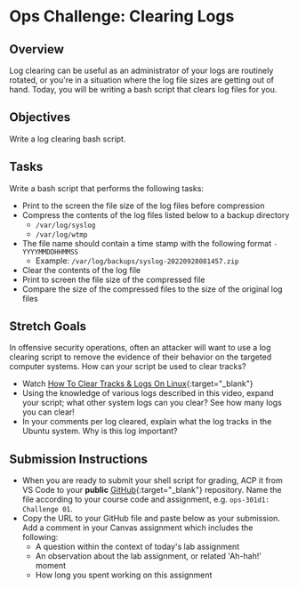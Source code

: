 # Ops Challenge: Clearing Logs

## Overview

Log clearing can be useful as an administrator of your logs are routinely rotated, or you're in a situation where the log file sizes are getting out of hand. Today, you will be writing a bash script that clears log files for you.

## Objectives

Write a log clearing bash script.

## Tasks

Write a bash script that performs the following tasks:

- Print to the screen the file size of the log files before compression
- Compress the contents of the log files listed below to a backup directory
  - `/var/log/syslog`
  - `/var/log/wtmp`
- The file name should contain a time stamp with the following format `-YYYYMMDDHHMMSS`
  - Example: `/var/log/backups/syslog-20220928081457.zip`
- Clear the contents of the log file
- Print to screen the file size of the compressed file
- Compare the size of the compressed files to the size of the original log files

## Stretch Goals

In offensive security operations, often an attacker will want to use a log clearing script to remove the evidence of their behavior on the targeted computer systems. How can your script be used to clear tracks?

- Watch [How To Clear Tracks & Logs On Linux](https://www.youtube.com/watch?v=TgquV_OA-lU&ab_channel=HackerSploit){:target="_blank"}
- Using the knowledge of various logs described in this video, expand your script; what other system logs can you clear? See how many logs you can clear!
- In your comments per log cleared, explain what the log tracks in the Ubuntu system. Why is this log important?

## Submission Instructions

- When you are ready to submit your shell script for grading, ACP it from VS Code to your **public** [GitHub](https://github.com/){:target="_blank"} repository. Name the file according to your course code and assignment, e.g. `ops-301d1: Challenge 01`.
- Copy the URL to your GitHub file and paste below as your submission. Add a comment in your Canvas assignment which includes the following:
  - A question within the context of today's lab assignment
  - An observation about the lab assignment, or related 'Ah-hah!' moment
  - How long you spent working on this assignment
